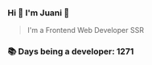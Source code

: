### Hi 👋 I&#39;m Juani 🦁

> I&#39;m a Frontend Web Developer SSR

### 📚 Days being a developer: 1271
